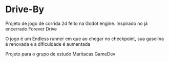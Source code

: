 # Drive-By
Projeto de jogo de corrida 2d feito na Godot engine. Inspirado no já encerrado Forever Drive

O jogo é um Endless runner em que ao chegar no checkpoint, sua gasolina é renovada e a dificuldade é aumentada


Projeto para o grupo de estudo Maritacas GameDev
